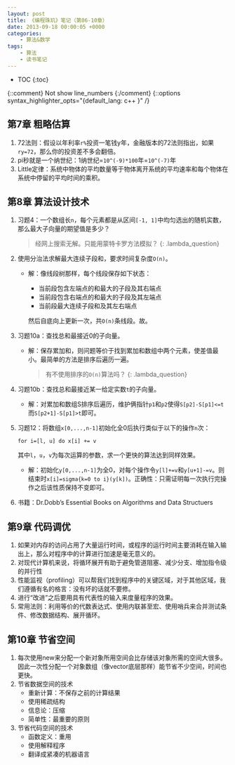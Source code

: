 ```yaml
---
layout: post
title: 《编程珠玑》笔记（第06-10章）
date: 2013-09-18 00:00:05 +0000
categories:
    - 算法&数学
tags:
    - 算法
    - 读书笔记
---
```


* TOC
{:toc}

{::comment} Not show line_numbers {:/comment}
{::options syntax_highlighter_opts="{default_lang: c++ \}" /}

## 第7章 粗略估算

1. 72法则：假设以年利率`r%`投资一笔钱y年，金融版本的72法则指出，如果`ry=72`，那么你的投资差不多会翻倍。
2. pi秒就是一个纳世纪：1纳世纪=`10^(-9)*100`年=`10^(-7)`年
3. Little定律：系统中物体的平均数量等于物体离开系统的平均速率和每个物体在系统中停留的平均时间的乘积。

## 第8章 算法设计技术

1. 习题4：一个数组长`n`，每个元素都是从区间`[-1, 1]`中均匀选出的随机实数，那么最大子向量的期望值是多少？
   > 经网上搜索无解。只能用蒙特卡罗方法模拟？
     {: .lambda_question}
2. 使用分治法求解最大连续子段和，要求时间复杂度`O(n)`。
   - 解：像线段树那样，每个线段保存如下状态：
     - 当前段包含左端点的和最大的子段及其右端点
     - 当前段包含右端点的和最大的子段及其左端点
     - 当前段最大连续子段和及其左右端点

     然后自底向上更新一次，共`O(n)`条线段。故。
3. 习题10a：查找总和最接近0的子向量。
   - 解：保存累加和，则问题等价于找到累加和数组中两个元素，使差值最小。最简单的方法是排序后遍历一遍。
     > 有不使用排序的`O(n)`算法吗？
       {: .lambda_question}
4. 习题10b：查找总和最接近某一给定实数`t`的子向量。
   - 解：对累加和数组S排序后遍历，维护俩指针`p1`和`p2`使得`S[p2]-S[p1]<=t`而`S[p2+1]-S[p1]>t`即可。
5. 习题12：将数组`x[0,...,n-1]`初始化全0后执行类似于以下的操作`n`次：

   ```
   for i=[l, u] do x[i] += v
   ```
   其中`l`，`u`，`v`为每次运算的参数，求一个更快的算法达到同样效果。
   - 解：初始化`y[0,...,n-1]`为全0，对每个操作令`y[l]+=v`和`y[u+1]-=v`。则结束时`x[i]=sigma{k=0 to i}(y[k])`。正确性：只需证明每一次执行完操作之后该性质保持不变即可。
6. 书籍：Dr.Dobb’s Essential Books on Algorithms and Data Structuers

## 第9章 代码调优

1. 如果对内存的访问占用了大量运行时间，或程序的运行时间主要消耗在输入输出上，那么对程序中的计算进行加速是毫无意义的。
2. 对现代计算机来说，将循环展开有助于避免管道阻塞、减少分支、增加指令级的并行性
3. 性能监视（profiling）可以帮我们找到程序中的关键区域，对于其他区域，我们遵循有名的格言：没有坏的话就不要修。
4. 进行“改进”之后要用具有代表性的输入来度量程序的效果。
5. 常用法则：利用等价的代数表达式、使用内联甚至宏、使用哨兵来合并测试条件、修改数据结构、展开循环。

## 第10章 节省空间

1. 每次使用new来分配一个新对象所用空间会比存储该对象所需的空间大很多。因此一次性分配一个对象数组（像vector底层那样）能节省不少空间，时间也更快。
2. 节省数据空间的技术
   - 重新计算：不保存之前的计算结果
   - 使用稀疏结构
   - 信息论：压缩
   - 简单性：最重要的原则
3. 节省代码空间的技术
   - 函数定义：重用
   - 使用解释程序
   - 翻译成紧凑的机器语言

